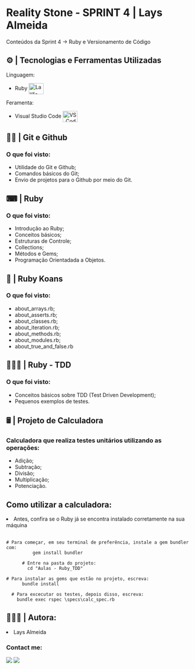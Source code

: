 <h1> Reality Stone - SPRINT 4 | Lays Almeida </h1>
  
 <p>   Conteúdos da Sprint 4 → Ruby e Versionamento de Código     </p>
  
  <div>
  
  <h2>⚙ | Tecnologias e Ferramentas Utilizadas</h2>
   
  <p> Linguagem: </p>
   
  <ul>
    <li> Ruby <img align="center" alt="Lays-Ruby" height="30" width="40" src="https://cdn.jsdelivr.net/gh/devicons/devicon/icons/ruby/ruby-original.svg" /> </li>
   </ul>
  
   <p>Feramenta: </p>
  
   <ul>
    <li> Visual Studio Code <img align="center" alt="VS_Code" width="40" height="30"src="https://cdn.jsdelivr.net/gh/devicons/devicon/icons/vscode/vscode-original.svg" /> </li>
  </ul>

</div>
  
<div>
  
  <h2>✍🏻 | Git e Github</h2>
  
  <h3>O que foi visto: </h3>
   <ul>
     <li>Utilidade do Git e Github;</li>
     <li>Comandos básicos do Git;</li>
     <li>Envio de projetos para o Github por meio do Git.</li>
  </ul>    
</div>

<div>

<h2>⌨ | Ruby</h2>

<h3> O que foi visto: </h3>

<ul>
    <li>Introdução ao Ruby;</li>
    <li>Conceitos básicos;</li>
    <li>Estruturas de Controle;</li>
    <li>Collections;</li>
    <li>Métodos e Gems;</li>
    <li>Programação Orientadada a Objetos.</li>
</ul>

</div>

<div>

<h2> 🧾 | Ruby Koans</h2>

<h3> O que foi visto: </h3>

<ul>
    <li>about_arrays.rb;</li>
    <li>about_asserts.rb;</li>
    <li>about_classes.rb;</li>
    <li>about_iteration.rb;</li>
    <li>about_methods.rb;</li>
    <li>about_modules.rb;</li>
    <li>about_true_and_false.rb</li>
</ul>

</div>

<div>

<h2> 👩🏻‍💻 | Ruby - TDD</h2>

<h3>O que foi visto: </h3>

<ul>

<li>Conceitos básicos sobre TDD (Test Driven Development);</li>
<li>Pequenos exemplos de testes.</li>

</ul>
</div>

<div>

<h2> 🖩 | Projeto de Calculadora</h2>
<h3>Calculadora que realiza testes unitários utilizando as operações: </h3>
<ul>
  
<li>Adição;</li>
<li>Subtração;</li>
<li>Divisão;</li>
<li>Multiplicação;</li>
<li>Potenciação.</li>

</ul>

</div>

<div>
<h2>Como utilizar a calculadora:  </h2>
  <li>Antes, confira se o Ruby já se encontra instalado corretamente na sua máquina </li>               
</div>
<br>

    # Para começar, em seu terminal de preferência, instale a gem bundler com:
              gem install bundler

          # Entre na pasta do projeto:
            cd "Aulas - Ruby_TDD"

    # Para instalar as gems que estão no projeto, escreva:
          bundle install

      # Para excecutar os testes, depois disso, escreva:
        bundle exec rspec \specs\calc_spec.rb



<div>
<h2> 🙋🏻‍♀️ | Autora: </h2>
<li>Lays Almeida</li>
<h3>Contact me: </h3>
</div>

<div>
    <a href = "mailto:laysfma@gmail.com"><img src="https://img.shields.io/badge/-Gmail-%23333?style=for-the-badge&logo=gmail&logoColor=white" target="_blank"></a>
    <a href="https://www.linkedin.com/in/lays-almeida-7078a5213/" target="_blank"><img src="https://img.shields.io/badge/-LinkedIn-%230077B5?style=for-the-badge&logo=linkedin&logoColor=white" target="_blank"></a>
</div>
